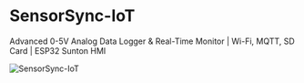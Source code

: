 # SensorSync-IoT
Advanced 0-5V Analog Data Logger &amp; Real-Time Monitor | Wi-Fi, MQTT, SD Card | ESP32 Sunton HMI


![SensorSync-IoT]("/screenshots/9.png")